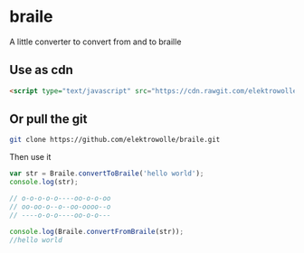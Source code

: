 # braile
A little converter to convert from and to braille

Use as cdn
----------

```html
<script type="text/javascript" src="https://cdn.rawgit.com/elektrowolle/braile/master/Braile.js"></script>
```

Or pull the git
---------------
```sh
git clone https://github.com/elektrowolle/braile.git
```
Then use it

```js
var str = Braile.convertToBraile('hello world');
console.log(str);

// o-o-o-o-o----oo-o-o-oo
// oo-oo-o--o--oo-oooo--o
// ----o-o-o----oo-o-o---

console.log(Braile.convertFromBraile(str));
//hello world
```
